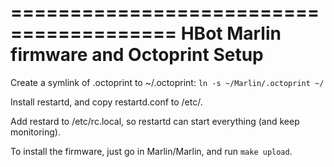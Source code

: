 ========================================
HBot Marlin firmware and Octoprint Setup
========================================


Create a symlink of .octoprint to ~/.octoprint: `ln -s ~/Marlin/.octoprint ~/`

Install restartd, and copy restartd.conf to /etc/.

Add restard to /etc/rc.local, so restartd can start everything (and keep monitoring).

To install the firmware, just go in Marlin/Marlin, and run `make upload`.
